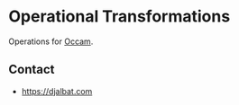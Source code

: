 # Operational Transformations

Operations for [Occam](https://occam.science).

## Contact

* https://djalbat.com
